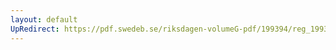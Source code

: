 ```yaml
---
layout: default
UpRedirect: https://pdf.swedeb.se/riksdagen-volumeG-pdf/199394/reg_199394/reg_199394_0088.pdf
---
```

